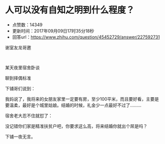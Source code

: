 # 人可以没有自知之明到什么程度？
- 点赞数：14349
- 更新时间：2017年09月09日17时35分18秒
- 回答url：https://www.zhihu.com/question/45452729/answer/227592731
<body>
 <p data-pid="w2SfA90c">谢室友龙哥邀</p>
 <br>
 <p data-pid="RVHcgVAC">某天夜里宿舍卧谈</p>
 <p data-pid="zizt3wTY">聊到择偶标准</p>
 <p data-pid="Lm0EYIxB">下铺哥们说到：</p>
 <p data-pid="Xj6kw2tO">我妈说了，我将来的女朋友家里一定要有房，至少100平米，而且要好看，主要是要温柔，最好是个城里姑娘。结婚的时候，礼金少一点最好不过了.........</p>
 <p data-pid="gJ0ofdY3">宿舍老大忍不住就怼了：</p>
 <p data-pid="U8d5kSTL">没记错你们家是精准扶贫户吧，你要求这么高，将来结婚你就出个屌是吗？</p>
 <p data-pid="FKdD_q5T">下铺一夜无言。</p>
</body>